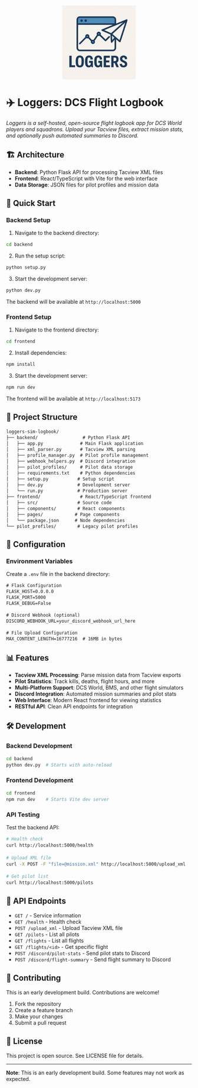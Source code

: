 <center><img src="loggers-logo.png" width="200px"></center>

# ✈️ Loggers: DCS Flight Logbook

_Loggers is a self-hosted, open-source flight logbook app for DCS World players and squadrons. Upload your Tacview files, extract mission stats, and optionally push automated summaries to Discord._

## 🏗️ Architecture

- **Backend**: Python Flask API for processing Tacview XML files
- **Frontend**: React/TypeScript with Vite for the web interface
- **Data Storage**: JSON files for pilot profiles and mission data

## 🚀 Quick Start

### Backend Setup

1. Navigate to the backend directory:
```bash
cd backend
```

2. Run the setup script:
```bash
python setup.py
```

3. Start the development server:
```bash
python dev.py
```

The backend will be available at `http://localhost:5000`

### Frontend Setup

1. Navigate to the frontend directory:
```bash
cd frontend
```

2. Install dependencies:
```bash
npm install
```

3. Start the development server:
```bash
npm run dev
```

The frontend will be available at `http://localhost:5173`

## 📁 Project Structure

```
loggers-sim-logbook/
├── backend/                 # Python Flask API
│   ├── app.py              # Main Flask application
│   ├── xml_parser.py       # Tacview XML parsing
│   ├── profile_manager.py  # Pilot profile management
│   ├── webhook_helpers.py  # Discord integration
│   ├── pilot_profiles/     # Pilot data storage
│   ├── requirements.txt    # Python dependencies
│   ├── setup.py           # Setup script
│   ├── dev.py             # Development server
│   └── run.py             # Production server
├── frontend/               # React/TypeScript frontend
│   ├── src/               # Source code
│   ├── components/        # React components
│   ├── pages/            # Page components
│   └── package.json      # Node dependencies
└── pilot_profiles/        # Legacy pilot profiles
```

## 🔧 Configuration

### Environment Variables

Create a `.env` file in the backend directory:

```env
# Flask Configuration
FLASK_HOST=0.0.0.0
FLASK_PORT=5000
FLASK_DEBUG=False

# Discord Webhook (optional)
DISCORD_WEBHOOK_URL=your_discord_webhook_url_here

# File Upload Configuration
MAX_CONTENT_LENGTH=16777216  # 16MB in bytes
```

## 📊 Features

- **Tacview XML Processing**: Parse mission data from Tacview exports
- **Pilot Statistics**: Track kills, deaths, flight hours, and more
- **Multi-Platform Support**: DCS World, BMS, and other flight simulators
- **Discord Integration**: Automated mission summaries and pilot stats
- **Web Interface**: Modern React frontend for viewing statistics
- **RESTful API**: Clean API endpoints for integration

## 🛠️ Development

### Backend Development

```bash
cd backend
python dev.py  # Starts with auto-reload
```

### Frontend Development

```bash
cd frontend
npm run dev    # Starts Vite dev server
```

### API Testing

Test the backend API:

```bash
# Health check
curl http://localhost:5000/health

# Upload XML file
curl -X POST -F "file=@mission.xml" http://localhost:5000/upload_xml

# Get pilot list
curl http://localhost:5000/pilots
```

## 📝 API Endpoints

- `GET /` - Service information
- `GET /health` - Health check
- `POST /upload_xml` - Upload Tacview XML file
- `GET /pilots` - List all pilots
- `GET /flights` - List all flights
- `GET /flights/<id>` - Get specific flight
- `POST /discord/pilot-stats` - Send pilot stats to Discord
- `POST /discord/flight-summary` - Send flight summary to Discord

## 🤝 Contributing

This is an early development build. Contributions are welcome!

1. Fork the repository
2. Create a feature branch
3. Make your changes
4. Submit a pull request

## 📄 License

This project is open source. See LICENSE file for details.

---

**Note**: This is an early development build. Some features may not work as expected.

